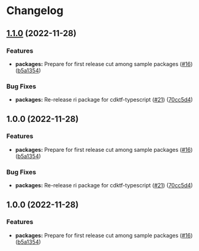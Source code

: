 # Changelog

## [1.1.0](https://github.com/openfabr/cdf/compare/package-ri-cdktf-typescript-v1.0.0...package-ri-cdktf-typescript-v1.1.0) (2022-11-28)


### Features

* **packages:** Prepare for first release cut among sample packages ([#16](https://github.com/openfabr/cdf/issues/16)) ([b5a1354](https://github.com/openfabr/cdf/commit/b5a135439ef0627ed33f6c2de4ba0be35e1125b6))


### Bug Fixes

* **packages:** Re-release ri package for cdktf-typescript ([#21](https://github.com/openfabr/cdf/issues/21)) ([70cc5d4](https://github.com/openfabr/cdf/commit/70cc5d4274ccff194fc94c36f7ec9867e0f45640))

## 1.0.0 (2022-11-28)


### Features

* **packages:** Prepare for first release cut among sample packages ([#16](https://github.com/openfabr/cdf/issues/16)) ([b5a1354](https://github.com/openfabr/cdf/commit/b5a135439ef0627ed33f6c2de4ba0be35e1125b6))


### Bug Fixes

* **packages:** Re-release ri package for cdktf-typescript ([#21](https://github.com/openfabr/cdf/issues/21)) ([70cc5d4](https://github.com/openfabr/cdf/commit/70cc5d4274ccff194fc94c36f7ec9867e0f45640))

## 1.0.0 (2022-11-28)


### Features

* **packages:** Prepare for first release cut among sample packages ([#16](https://github.com/openfabr/cdf/issues/16)) ([b5a1354](https://github.com/openfabr/cdf/commit/b5a135439ef0627ed33f6c2de4ba0be35e1125b6))
